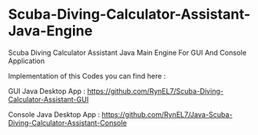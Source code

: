 # Scuba-Diving-Calculator-Assistant-Java-Engine
Scuba Diving Calculator Assistant Java Main Engine For GUI And Console Application


Implementation of this Codes you can find here :

GUI Java Desktop App     : https://github.com/RynEL7/Scuba-Diving-Calculator-Assistant-GUI

Console Java Desktop App : https://github.com/RynEL7/Java-Scuba-Diving-Calculator-Assistant-Console
